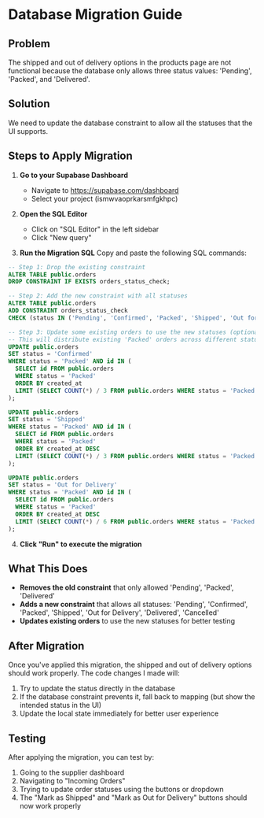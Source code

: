 # Database Migration Guide

## Problem
The shipped and out of delivery options in the products page are not functional because the database only allows three status values: 'Pending', 'Packed', and 'Delivered'.

## Solution
We need to update the database constraint to allow all the statuses that the UI supports.

## Steps to Apply Migration

1. **Go to your Supabase Dashboard**
   - Navigate to https://supabase.com/dashboard
   - Select your project (ismwvaoprkarsmfgkhpc)

2. **Open the SQL Editor**
   - Click on "SQL Editor" in the left sidebar
   - Click "New query"

3. **Run the Migration SQL**
   Copy and paste the following SQL commands:

```sql
-- Step 1: Drop the existing constraint
ALTER TABLE public.orders 
DROP CONSTRAINT IF EXISTS orders_status_check;

-- Step 2: Add the new constraint with all statuses
ALTER TABLE public.orders 
ADD CONSTRAINT orders_status_check 
CHECK (status IN ('Pending', 'Confirmed', 'Packed', 'Shipped', 'Out for Delivery', 'Delivered', 'Cancelled'));

-- Step 3: Update some existing orders to use the new statuses (optional)
-- This will distribute existing 'Packed' orders across different statuses
UPDATE public.orders 
SET status = 'Confirmed' 
WHERE status = 'Packed' AND id IN (
  SELECT id FROM public.orders 
  WHERE status = 'Packed' 
  ORDER BY created_at 
  LIMIT (SELECT COUNT(*) / 3 FROM public.orders WHERE status = 'Packed')
);

UPDATE public.orders 
SET status = 'Shipped' 
WHERE status = 'Packed' AND id IN (
  SELECT id FROM public.orders 
  WHERE status = 'Packed' 
  ORDER BY created_at DESC 
  LIMIT (SELECT COUNT(*) / 3 FROM public.orders WHERE status = 'Packed')
);

UPDATE public.orders 
SET status = 'Out for Delivery' 
WHERE status = 'Packed' AND id IN (
  SELECT id FROM public.orders 
  WHERE status = 'Packed' 
  ORDER BY created_at DESC 
  LIMIT (SELECT COUNT(*) / 6 FROM public.orders WHERE status = 'Packed')
);
```

4. **Click "Run" to execute the migration**

## What This Does

- **Removes the old constraint** that only allowed 'Pending', 'Packed', 'Delivered'
- **Adds a new constraint** that allows all statuses: 'Pending', 'Confirmed', 'Packed', 'Shipped', 'Out for Delivery', 'Delivered', 'Cancelled'
- **Updates existing orders** to use the new statuses for better testing

## After Migration

Once you've applied this migration, the shipped and out of delivery options should work properly. The code changes I made will:

1. Try to update the status directly in the database
2. If the database constraint prevents it, fall back to mapping (but show the intended status in the UI)
3. Update the local state immediately for better user experience

## Testing

After applying the migration, you can test by:
1. Going to the supplier dashboard
2. Navigating to "Incoming Orders"
3. Trying to update order statuses using the buttons or dropdown
4. The "Mark as Shipped" and "Mark as Out for Delivery" buttons should now work properly 
